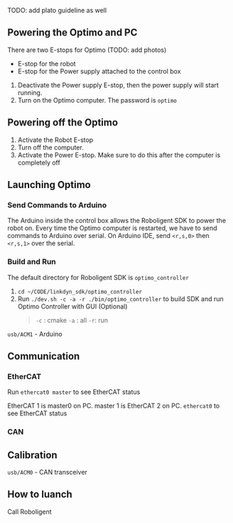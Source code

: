 TODO: add plato guideline as well
## Powering the Optimo and PC

There are two E-stops for Optimo (TODO: add photos)
- E-stop for the robot
- E-stop for the Power supply attached to the control box

1. Deactivate the Power supply E-stop, then the power supply will start running.
2. Turn on the Optimo computer. The password is `optimo`

## Powering off the Optimo

1. Activate the Robot E-stop
2. Turn off the computer. 
3. Activate the Power E-stop. Make sure to do this after the computer is completely off

## Launching Optimo

### Send Commands to Arduino
The Arduino inside the control box allows the Roboligent SDK to power the robot on.
Every time the Optimo computer is restarted, we have to send commands to Arduino over serial. On Arduino IDE, send `<r,s,0>` then `<r,s,1>` over the serial.

### Build and Run
The default directory for Roboligent SDK is `optimo_controller`
1. `cd ~/CODE/linkdyn_sdk/optimo_controller`
2. Run  `./dev.sh -c -a -r ./bin/optimo_controller` to build SDK and run Optimo Controller with GUI (Optional)
	> `-c` : cmake
	> `-a` : all
	> `-r`: run







`usb/ACM1` - Arduino

## Communication

### EtherCAT

Run `ethercat0 master` to see EtherCAT status

EtherCAT 1 is master0 on PC.
master 1 is EtherCAT 2 on PC.
`ethercat0` to see EtherCAT status

### CAN

## Calibration
`usb/ACM0` - CAN transceiver

## How to luanch

Call Roboligent